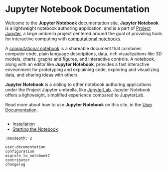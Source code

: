 # Jupyter Notebook Documentation

Welcome to the **Jupyter Notebook** documentation site. **Jupyter Notebook**
is a lightweight notebook authoring application, and is a part of [Project
Jupyter](https://docs.jupyter.org/en/latest/), a large umbrella project
centered around the goal of providing tools for interactive computing
with [computational notebooks](https://docs.jupyter.org/en/latest/#what-is-a-notebook).

A [computational notebook](https://docs.jupyter.org/en/latest/#what-is-a-notebook)
is a shareable document that combines computer
code, plain language descriptions, data, rich visualizations like 3D models,
charts, graphs and figures, and interactive controls. A notebook, along with
an editor like **Jupyter Notebook**, provides a fast interactive environment for
prototyping and explaining code, exploring and visualizing data, and sharing
ideas with others.

**Jupyter Notebook** is a sibling to other notebook authoring applications under
the Project Jupyter umbrella, like [JupyterLab](https://jupyterlab.readthedocs.io/en/stable/).
Jupyter Notebook offers a lightweight, simplified experience compared to JupyterLab.

Read more about how to use **Jupyter Notebook** on this site, in the [User
Documentation](notebook).

```{image} ./_static/images/notebook-running-code.png

```

- [Installation](https://jupyter.readthedocs.io/en/latest/install.html)
- [Starting the Notebook](https://jupyter.readthedocs.io/en/latest/running.html)

```{toctree}
:maxdepth: 2

user-documentation
configuration
migrate_to_notebook7
contributor
changelog
```

